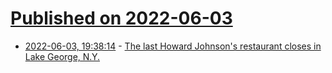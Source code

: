 # [Published on 2022-06-03](index.md)

* [2022-06-03, 19:38:14](https://news.ycombinator.com/item?id=31612698) - [The last Howard Johnson's restaurant closes in Lake George, N.Y.](https://www.washingtonpost.com/travel/2022/06/02/last-howard-johnson-restaurant-closes/)
